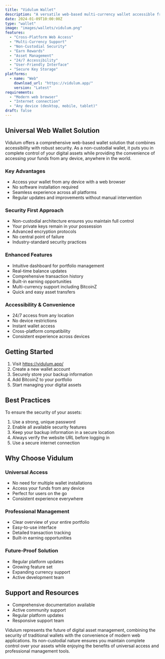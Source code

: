 ```yaml
---
title: "Vidulum Wallet"
description: "A versatile web-based multi-currency wallet accessible from any device"
date: 2024-01-09T10:00:00Z
type: "wallet"
image: "images/wallets/vidulum.png"
features:
  - "Cross-Platform Web Access"
  - "Multi-Currency Support"
  - "Non-Custodial Security"
  - "Earn Rewards"
  - "Asset Management"
  - "24/7 Accessibility"
  - "User-Friendly Interface"
  - "Secure Key Storage"
platforms:
  - name: "Web"
    download_url: "https://vidulum.app/"
    version: "Latest"
requirements:
  - "Modern web browser"
  - "Internet connection"
  - "Any device (desktop, mobile, tablet)"
draft: false
---
```


## Universal Web Wallet Solution

Vidulum offers a comprehensive web-based wallet solution that combines accessibility with robust security. As a non-custodial wallet, it puts you in complete control of your digital assets while providing the convenience of accessing your funds from any device, anywhere in the world.

### Key Advantages
- Access your wallet from any device with a web browser
- No software installation required
- Seamless experience across all platforms
- Regular updates and improvements without manual intervention

### Security First Approach
- Non-custodial architecture ensures you maintain full control
- Your private keys remain in your possession
- Advanced encryption protocols
- No central point of failure
- Industry-standard security practices

### Enhanced Features
- Intuitive dashboard for portfolio management
- Real-time balance updates
- Comprehensive transaction history
- Built-in earning opportunities
- Multi-currency support including BitcoinZ
- Quick and easy asset transfers

### Accessibility & Convenience
- 24/7 access from any location
- No device restrictions
- Instant wallet access
- Cross-platform compatibility
- Consistent experience across devices

## Getting Started

1. Visit https://vidulum.app/
2. Create a new wallet account
3. Securely store your backup information
4. Add BitcoinZ to your portfolio
5. Start managing your digital assets

## Best Practices

To ensure the security of your assets:
1. Use a strong, unique password
2. Enable all available security features
3. Keep your backup information in a secure location
4. Always verify the website URL before logging in
5. Use a secure internet connection

## Why Choose Vidulum

### Universal Access
- No need for multiple wallet installations
- Access your funds from any device
- Perfect for users on the go
- Consistent experience everywhere

### Professional Management
- Clear overview of your entire portfolio
- Easy-to-use interface
- Detailed transaction tracking
- Built-in earning opportunities

### Future-Proof Solution
- Regular platform updates
- Growing feature set
- Expanding currency support
- Active development team

## Support and Resources

- Comprehensive documentation available
- Active community support
- Regular platform updates
- Responsive support team

Vidulum represents the future of digital asset management, combining the security of traditional wallets with the convenience of modern web applications. Its non-custodial nature ensures you maintain complete control over your assets while enjoying the benefits of universal access and professional management tools.